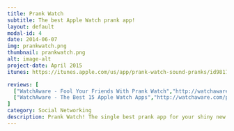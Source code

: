 ```yaml
---
title: Prank Watch
subtitle: The best Apple Watch prank app!
layout: default
modal-id: 4
date: 2014-06-07
img: prankwatch.png
thumbnail: prankwatch.png
alt: image-alt
project-date: April 2015
itunes: https://itunes.apple.com/us/app/prank-watch-sound-pranks/id981734714?mt=8

reviews: [
  ["WatchAware - Fool Your Friends With Prank Watch","http://watchaware.com/post/10944/fool-your-friends-with-prank-watch"],
  ["WatchAware - The Best 15 Apple Watch Apps","http://watchaware.com/post/11639/best-15-apple-watch-apps"]
]
category: Social Networking
description: Prank Watch! The single best prank app for your shiny new Apple Watch. Want to play a few tricks on your friends? Simply place your phone somewhere hidden, and use your Apple Watch to trigger the funny sounds.
---
```

